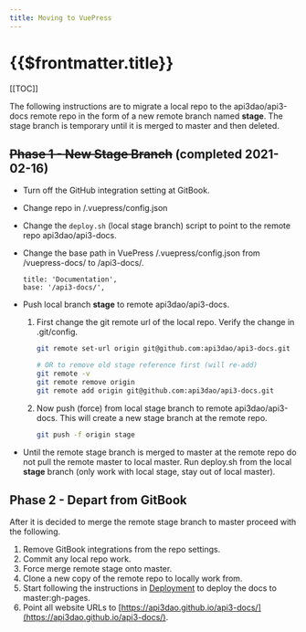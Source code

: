 ```yaml
---
title: Moving to VuePress
---
```


# {{$frontmatter.title}}

<TocHeader />
[[TOC]]

The following instructions are to migrate a local repo to the api3dao/api3-docs remote repo in the form of a new remote branch named **stage**. The stage branch is temporary until it is merged to master and then deleted.


## ~~Phase 1 - New Stage Branch~~ (completed 2021-02-16)

- Turn off the GitHub integration setting at GitBook.

- Change repo in /.vuepress/config.json

- Change the `deploy.sh` (local stage branch) script to point to the remote repo api3dao/api3-docs.

- Change the base path in VuePress /.vuepress/config.json from /vuepress-docs/ to /api3-docs/.

    ```
    title: 'Documentation',
    base: '/api3-docs/',
    ```

- Push local branch **stage** to remote api3dao/api3-docs.

  1. First change the git remote url of the local repo. Verify the change in .git/config.

      ```bash
      git remote set-url origin git@github.com:api3dao/api3-docs.git
      
      # OR to remove old stage reference first (will re-add)
      git remote -v 
      git remote remove origin 
      git remote add origin git@github.com:api3dao/api3-docs.git  
      ```

  1. Now push (force) from local stage branch to remote api3dao/api3-docs. This will create a new stage branch at the remote repo.

      ```bash
      git push -f origin stage
      ```

- Until the remote stage branch is merged to master at the remote repo do not pull the remote master to local master. Run deploy.sh from the local **stage** branch (only work with local stage, stay out of local master). 

## Phase 2 - Depart from GitBook

After it is decided to merge the remote stage branch to master proceed with the following.

  1. Remove GitBook integrations from the repo settings.
  1. Commit any local repo work.
  1. Force merge remote stage onto master.
  1. Clone a new copy of the remote repo to locally work from.
  1. Start following the instructions in [Deployment](./deployment.md) to deploy the docs to master:gh-pages.
  1. Point all website URLs to [https://api3dao.github.io/api3-docs/](https://api3dao.github.io/api3-docs/).
  